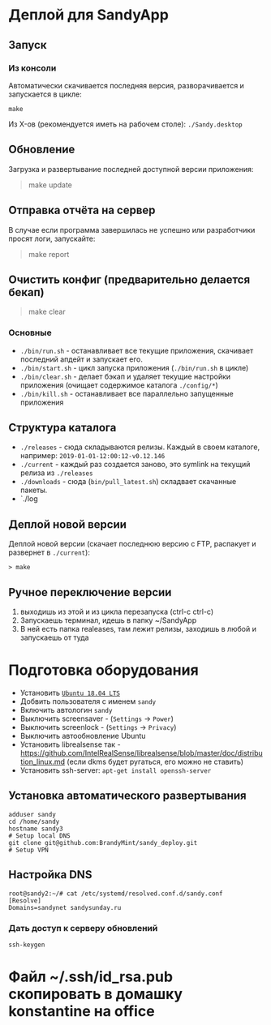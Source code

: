 # Деплой для SandyApp

## Запуск

### Из консоли

Автоматически скачивается последняя версия, разворачивается и запускается в
цикле:

`make`

Из X-ов (рекомендуется иметь на рабочем столе): `./Sandy.desktop`

## Обновление

Загрузка и развертывание последней доступной версии приложения:

> make update

## Отправка отчёта на сервер

В случае если программа завершилась не успешно или разработчики просят логи,
запускайте:

> make report

## Очистить конфиг (предварительно делается бекап)

> make clear

### Основные

* `./bin/run.sh` - останавливает все текущие приложения, скачивает последний апдейт и запускает его.
* `./bin/start.sh` - цикл запуска приложения (`./bin/run.sh` в цикле)
* `./bin/clear.sh` - делает бэкап и удаляет текущие настройки приложения (очищает содержимое каталога `./config/*`)
* `./bin/kill.sh` - останавливает все параллельно запущенные приложения

## Структура каталога

* `./releases` - сюда складываются релизы. Каждый в своем каталоге, например: `2019-01-01-12:00:12-v0.12.146`
* `./current` - каждый раз создается заново, это symlink на текущий релиза из `./releases`
* `./downloads` - сюда (`bin/pull_latest.sh`) складвает скачанные пакеты.
* `./log

## Деплой новой версии

Деплой новой версии (скачает последнюю версию с FTP, распакует и развернет в `./current`):

```
> make
```

## Ручное переключение версии

1) выходишь из этой и из цикла перезапуска (ctrl-c ctrl-c)
2) Запускаешь терминал, идешь в папку ~/SandyApp
3) В ней есть папка realeases, там лежит релизы, заходишь в любой и запускаешь от туда

# Подготовка оборудования

* Установить [`Ubuntu 18.04 LTS`](https://ubuntu.com/download/desktop/thank-you?country=RU&version=18.04.3&architecture=amd64)
* Добвить пользователя с именем `sandy`
* Включить автологин `sandy`
* Выключить screensaver - (`Settings` -> `Power`)
* Выключить screenlock - (`Settings` -> `Privacy`)
* Выключить автообновление Ubuntu
* Установить librealsense так - https://github.com/IntelRealSense/librealsense/blob/master/doc/distribution_linux.md (если dkms будет ругаться, его можно не ставить)
* Установить ssh-server: `apt-get install openssh-server`

## Установка автоматического развертывания

```
adduser sandy
cd /home/sandy
hostname sandy3
# Setup local DNS
git clone git@github.com:BrandyMint/sandy_deploy.git
# Setup VPN
```

## Настройка DNS

```
root@sandy2:~/# cat /etc/systemd/resolved.conf.d/sandy.conf
[Resolve]
Domains=sandynet sandysunday.ru
```

### Дать доступ к серверу обновлений

```
ssh-keygen
```

# Файл ~/.ssh/id_rsa.pub скопировать в домашку konstantine на office
```
